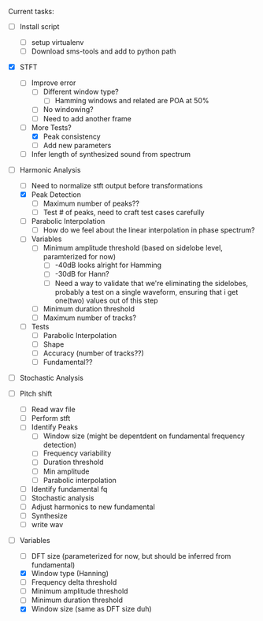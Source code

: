 Current tasks:
- [ ] Install script
  - [ ] setup virtualenv
  - [ ] Download sms-tools and add to python path

- [x] STFT
  - [ ] Improve error
    - [ ] Different window type?
      - [ ] Hamming windows and related are POA at 50%
    - [ ] No windowing?
    - [ ] Need to add another frame
  - [ ] More Tests?
    - [X] Peak consistency
    - [ ] Add new parameters
  - [ ] Infer length of synthesized sound from spectrum

- [ ] Harmonic Analysis
  - [ ] Need to normalize stft output before transformations
  - [X] Peak Detection
    - [ ] Maximum number of peaks??
    - [ ] Test # of peaks, need to craft test cases carefully
  - [ ] Parabolic Interpolation
    - [ ] How do we feel about the linear interpolation in phase spectrum?
  - [ ] Variables
    - [ ] Minimum amplitude threshold (based on sidelobe level, paramterized for now)
      - [ ] -40dB looks alright for Hamming
      - [ ] -30dB for Hann?
      - [ ] Need a way to validate that we're eliminating the sidelobes, probably a test on a single waveform, ensuring that i get one(two) values out of this step
    - [ ] Minimum duration threshold
    - [ ] Maximum number of tracks?
  - [ ] Tests
    - [ ] Parabolic Interpolation
    - [ ] Shape
    - [ ] Accuracy (number of tracks??)
    - [ ] Fundamental??

- [ ] Stochastic Analysis

- [ ] Pitch shift
  - [ ] Read wav file
  - [ ] Perform stft
  - [ ] Identify Peaks
    - [ ] Window size (might be depentdent on fundamental frequency detection)
    - [ ] Frequency variability
    - [ ] Duration threshold
    - [ ] Min amplitude
    - [ ] Parabolic interpolation
  - [ ] Identify fundamental fq
  - [ ] Stochastic analysis
  - [ ] Adjust harmonics to new fundamental
  - [ ] Synthesize
  - [ ] write wav

- [ ] Variables
  - [ ] DFT size (parameterized for now, but should be inferred from fundamental)
  - [X] Window type (Hanning)
  - [ ] Frequency delta threshold
  - [ ] Minimum amplitude threshold
  - [ ] Minimum duration threshold
  - [X] Window size (same as DFT size duh)
